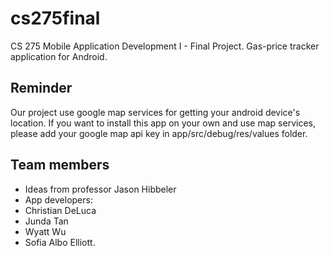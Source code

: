 # cs275final
CS 275 Mobile Application Development I - Final Project. Gas-price tracker application for Android.

## Reminder
Our project use google map services for getting your android device's location. If you want to install this app on your own and use map services, please add your google map api key in app/src/debug/res/values folder.

## Team members
* Ideas from professor Jason Hibbeler
* App developers:
* Christian DeLuca 
* Junda Tan
* Wyatt Wu
* Sofia Albo Elliott.
